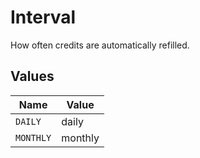 # Interval

How often credits are automatically refilled.


## Values

| Name      | Value     |
| --------- | --------- |
| `DAILY`   | daily     |
| `MONTHLY` | monthly   |